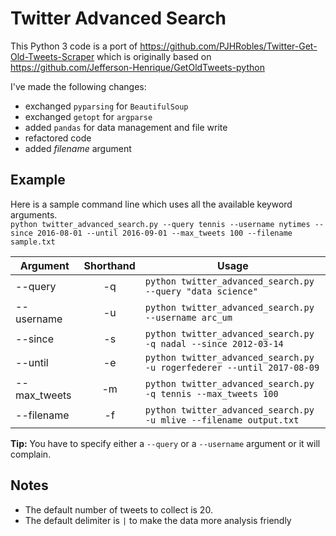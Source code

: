 # Twitter Advanced Search

This Python 3 code is a port of https://github.com/PJHRobles/Twitter-Get-Old-Tweets-Scraper which is originally based on https://github.com/Jefferson-Henrique/GetOldTweets-python

I've made the following changes:
- exchanged `pyparsing` for `BeautifulSoup`
- exchanged `getopt` for `argparse`
- added `pandas` for data management and file write
- refactored code
- added *filename* argument

## Example
Here is a sample command line which uses all the available keyword arguments.  
`python twitter_advanced_search.py --query tennis --username nytimes --since 2016-08-01 --until 2016-09-01 --max_tweets 100 --filename sample.txt`

Argument|Shorthand|Usage
---|:---:|---
--query|-q|`python twitter_advanced_search.py --query "data science"`
--username|-u|`python twitter_advanced_search.py --username arc_um`
--since|-s|`python twitter_advanced_search.py -q nadal --since 2012-03-14`
--until|-e|`python twitter_advanced_search.py -u rogerfederer --until 2017-08-09`
--max_tweets|-m|`python twitter_advanced_search.py -q tennis --max_tweets 100`
--filename|-f|`python twitter_advanced_search.py -u mlive --filename output.txt`

**Tip:** You have to specify either a `--query` or a `--username` argument or it will complain.

## Notes
- The default number of tweets to collect is 20.
- The default delimiter is `|` to make the data more analysis friendly

